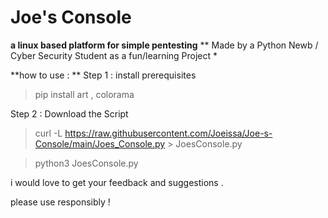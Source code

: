 # Joe's Console
**a linux based platform for simple pentesting**
** Made by a Python Newb / Cyber Security Student as a fun/learning Project *

**how to use : **
Step 1 : install prerequisites
> pip install art , colorama 

Step 2 : Download the Script
>curl -L https://raw.githubusercontent.com/Joeissa/Joe-s-Console/main/Joes_Console.py > JoesConsole.py

> python3 JoesConsole.py

i would love to get your feedback and suggestions .

please use responsibly !
